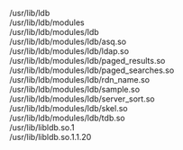 /usr/lib/ldb  
/usr/lib/ldb/modules  
/usr/lib/ldb/modules/ldb  
/usr/lib/ldb/modules/ldb/asq.so  
/usr/lib/ldb/modules/ldb/ldap.so  
/usr/lib/ldb/modules/ldb/paged\_results.so  
/usr/lib/ldb/modules/ldb/paged\_searches.so  
/usr/lib/ldb/modules/ldb/rdn\_name.so  
/usr/lib/ldb/modules/ldb/sample.so  
/usr/lib/ldb/modules/ldb/server\_sort.so  
/usr/lib/ldb/modules/ldb/skel.so  
/usr/lib/ldb/modules/ldb/tdb.so  
/usr/lib/libldb.so.1  
/usr/lib/libldb.so.1.1.20  
